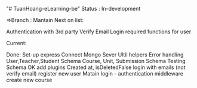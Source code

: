 "# TuanHoang-eLearning-be"
Status : In-development

=>Branch : Mantain
Next on list:

Authentication with 3rd party
Verify Email
Login required functions for user

Current:

Done:
Set-up express
Connect Mongo Sever
Ultil helpers
Error handling
User,Teacher,Student Schema
Course, Unit, Submission Schema
Testing Schema OK
add plugins Created at, isDeletedFalse
login with emails (not verify email)
register new user
Matain login - authentication middleware
create new course
